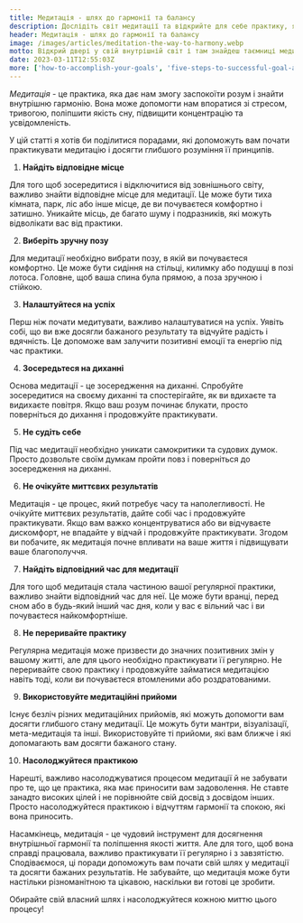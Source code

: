 ```yaml
---
title: Медитація - шлях до гармонії та балансу
description: Дослідіть світ медитації та відкрийте для себе практику, яка допоможе вам досягти гармонії та балансу. Дізнайтеся, як медитація може поліпшити ваше фізичне та емоційне благополуччя, а також навчіться контролювати свої думки та керувати своєю увагою
header: Медитація - шлях до гармонії та балансу
image: /images/articles/meditation-the-way-to-harmony.webp
motto: Відкрий двері у свій внутрішній світ і там знайдеш таємниці медитації - ключ до гармонії та балансу, який перетворить твоє життя
date: 2023-03-11T12:55:03Z
more: ['how-to-accomplish-your-goals', 'five-steps-to-successful-goal-achievement']
---
```

_Медитація_ - це практика, яка дає нам змогу заспокоїти розум і знайти внутрішню гармонію. Вона може допомогти нам впоратися зі стресом, тривогою, поліпшити якість сну, підвищити концентрацію та усвідомленість.

У цій статті я хотів би поділитися порадами, які допоможуть вам почати практикувати медитацію і досягти глибшого розуміння її принципів.

1. **Найдіть відповідне місце**

Для того щоб зосередитися і відключитися від зовнішнього світу, важливо знайти відповідне місце для медитації. Це може бути тиха кімната, парк, ліс або інше місце, де ви почуваєтеся комфортно і затишно. Уникайте місць, де багато шуму і подразників, які можуть відволікати вас від практики.

2. **Виберіть зручну позу**

Для медитації необхідно вибрати позу, в якій ви почуваєтеся комфортно. Це може бути сидіння на стільці, килимку або подушці в позі лотоса. Головне, щоб ваша спина була прямою, а поза зручною і стійкою.

3. **Налаштуйтеся на успіх**

Перш ніж почати медитувати, важливо налаштуватися на успіх. Уявіть собі, що ви вже досягли бажаного результату та відчуйте радість і вдячність. Це допоможе вам залучити позитивні емоції та енергію під час практики.

4. **Зосередьтеся на диханні**

Основа медитації - це зосередження на диханні. Спробуйте зосередитися на своєму диханні та спостерігайте, як ви вдихаєте та видихаєте повітря. Якщо ваш розум починає блукати, просто поверніться до дихання і продовжуйте практикувати.

5. **Не судіть себе**

Під час медитації необхідно уникати самокритики та судових думок. Просто дозвольте своїм думкам пройти повз і поверніться до зосередження на диханні.

6. **Не очікуйте миттєвих результатів**

Медитація - це процес, який потребує часу та наполегливості. Не очікуйте миттєвих результатів, дайте собі час і продовжуйте практикувати. Якщо вам важко концентруватися або ви відчуваєте дискомфорт, не впадайте у відчай і продовжуйте практикувати. Згодом ви побачите, як медитація почне впливати на ваше життя і підвищувати ваше благополуччя.

7. **Найдіть відповідний час для медитації**

Для того щоб медитація стала частиною вашої регулярної практики, важливо знайти відповідний час для неї. Це може бути вранці, перед сном або в будь-який інший час дня, коли у вас є вільний час і ви почуваєтеся найкомфортніше.

8. **Не переривайте практику**

Регулярна медитація може призвести до значних позитивних змін у вашому житті, але для цього необхідно практикувати її регулярно. Не переривайте свою практику і продовжуйте займатися медитацією навіть тоді, коли ви почуваєтеся втомленими або роздратованими.

9. **Використовуйте медитаційні прийоми**

Існує безліч різних медитаційних прийомів, які можуть допомогти вам досягти глибшого стану медитації. Це можуть бути мантри, візуалізації, мета-медитація та інші. Використовуйте ті прийоми, які вам ближче і які допомагають вам досягти бажаного стану.

10. **Насолоджуйтеся практикою**

Нарешті, важливо насолоджуватися процесом медитації й не забувати про те, що це практика, яка має приносити вам задоволення. Не ставте занадто високих цілей і не порівнюйте свій досвід з досвідом інших. Просто насолоджуйтеся практикою і відчуттям гармонії та спокою, які вона приносить.

  
Насамкінець, медитація - це чудовий інструмент для досягнення внутрішньої гармонії та поліпшення якості життя. Але для того, щоб вона справді працювала, важливо практикувати її регулярно і з завзятістю. Сподіваємося, ці поради допоможуть вам почати свій шлях у медитації та досягти бажаних результатів. Не забувайте, що медитація може бути настільки різноманітною та цікавою, наскільки ви готові це зробити.

  
Обирайте свій власний шлях і насолоджуйтеся кожною миттю цього процесу!
